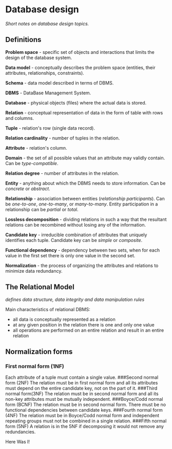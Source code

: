 # Database design
*Short notes on database design topics.*

## Definitions
**Problem space** - specific set of objects and interactions that limits the design of the database system.

**Data model** - conceptually describes the problem space (entities, their attributes, relationships, constraints).

**Schema** - data model described in terms of DBMS.

**DBMS** - DataBase Management System.

**Database** - physical objects (files) where the actual data is stored.

**Relation** - conceptual representation of data in the form of table with rows and columns.

**Tuple** - relation's row (single data record).

**Relation cardinality** - number of tuples in the relation.

**Attribute** - relation's column.

**Domain** - the set of all possible values that an attribute may validly contain. Can be *type-compatible*.

**Relation degree** - number of attributes in the relation.

**Entity** - anything about which the DBMS needs to store information. Can be *concrete* or *abstract*.

**Relationship** - association between entities (*relationship participants*). Can be *one-to-one*, *one-to-many*, or *many-to-many*. Entity participation in a relationship can be *partial* or *total*.

**Lossless decomposition** - dividing relations in such a way that the resultant relations can be recombined without losing any of the information.

**Candidate key** - irreducible combination of attributes that uniquely identifies each tuple. Candidate key can be *simple* or *composite*.

**Functional dependency** - dependency between two sets, when for each value in the first set there is only one value in the second set.

**Normalization** - the process of organizing the attributes and relations to minimize data redundancy.

## The Relational Model
*defines data structure, data integrity and data manipulation rules*

Main characteristics of relational DBMS:
* all data is conceptually represented as a relation
* at any given position in the relation there is one and only one value
* all operations are performed on an entire relation and result in an entire relation

## Normalization forms
### First normal form (1NF)
Each attribute of a tuple must contain a single value.
###Second normal form (2NF)
The relation must be in first normal form and all its attributes must depend on the entire candidate key, not on the part of it. 
###Third normal form(3NF)
The relation must be in second normal form and all its non-key attributes must be mutually independent.
###Boyce/Codd normal form (BCNF)
The relation must be in second normal form. There must be no functional dependencies between candidate keys.
###Fourth normal form (4NF)
The relation must be in Boyce/Codd normal form and independent repeating groups must not be combined in a single relation.
###Fifth normal form (5NF)
A relation is in the 5NF if decomposing it would not remove any redundancies.

Here Was I!

